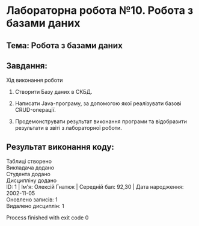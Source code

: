 # Лабораторна робота №10. Робота з базами даних
## Тема: Робота з базами даних  

## Завдання:  
Хід виконання роботи

1. Створити Базу даних в СКБД.

2. Написати Java-програму, за допомогою якої реалізувати базові CRUD-операції.

3. Продемонструвати результат виконання програми та відобразити результати в звіті з лабораторної роботи.


## Результат виконання коду:  
Таблиці створено  
Викладача додано  
Студента додано  
Дисципліну додано  
ID: 1 | Ім'я: Олексій Гнатюк | Середній бал: 92,30 | Дата народження: 2002-11-05  
Оновлено записів: 1  
Видалено дисциплін: 1  
  
Process finished with exit code 0  
